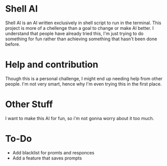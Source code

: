 # Shell AI
Shell AI is an AI written exclusively in shell script to run in the terminal. This project is more of a chellenge than a goal to change or make AI better. I understand that people have already tried this, I'm just trying to do something for fun rather than achieving something that hasn't been done before.
# Help and contribution
Though this is a personal challenge, I might end up needing help from other people. I'm not very smart, hence why I'm even trying this in the first place.
# Other Stuff
I want to make this AI for fun, so i'm not gonna worry about it too much.
# To-Do
* Add blacklist for promts and responces
* Add a feature that saves prompts
